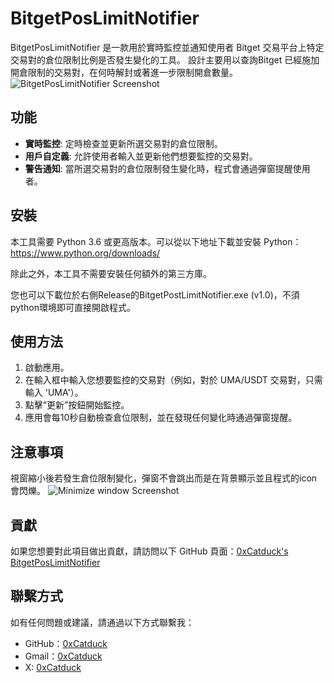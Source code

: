 # BitgetPosLimitNotifier

BitgetPosLimitNotifier 是一款用於實時監控並通知使用者 Bitget 交易平台上特定交易對的倉位限制比例是否發生變化的工具。
設計主要用以查詢Bitget 已經施加開倉限制的交易對，在何時解封或著進一步限制開倉數量。
![BitgetPosLimitNotifier Screenshot](https://i.imgur.com/9Hrel48.png)

## 功能

- **實時監控**: 定時檢查並更新所選交易對的倉位限制。
- **用戶自定義**: 允許使用者輸入並更新他們想要監控的交易對。
- **警告通知**: 當所選交易對的倉位限制發生變化時，程式會通過彈窗提醒使用者。

## 安裝

本工具需要 Python 3.6 或更高版本。可以從以下地址下載並安裝 Python：https://www.python.org/downloads/

除此之外，本工具不需要安裝任何額外的第三方庫。

您也可以下載位於右側Release的BitgetPostLimitNotifier.exe (v1.0)，不須python環境即可直接開啟程式。

## 使用方法

1. 啟動應用。
2. 在輸入框中輸入您想要監控的交易對（例如，對於 UMA/USDT 交易對，只需輸入 'UMA'）。
3. 點擊“更新”按鈕開始監控。
4. 應用會每10秒自動檢查倉位限制，並在發現任何變化時通過彈窗提醒。

## 注意事項

視窗縮小後若發生倉位限制變化，彈窗不會跳出而是在背景顯示並且程式的icon會閃爍。
![Minimize window Screenshot](https://i.imgur.com/GzUfyKE.png)

## 貢獻

如果您想要對此項目做出貢獻，請訪問以下 GitHub 頁面：[0xCatduck's BitgetPosLimitNotifier](https://github.com/0xCatduck)

## 聯繫方式

如有任何問題或建議，請通過以下方式聯繫我：

- GitHub：[0xCatduck](https://github.com/0xCatduck)
- Gmail：[0xCatduck](mailto:0xCatduck@gmail.com)
- X: [0xCatduck](https://twitter.com/0xCatduck)